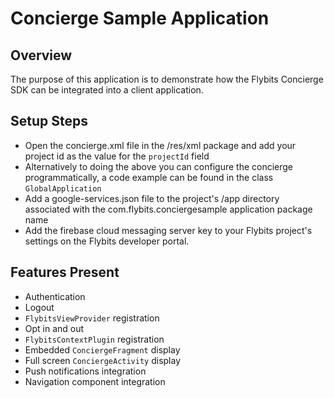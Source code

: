 # Concierge Sample Application

## Overview

The purpose of this application is to demonstrate how the Flybits Concierge SDK can be integrated into a client application. 

## Setup Steps

* Open the concierge.xml file in the /res/xml package and add your project id as the value for the `projectId` field
* Alternatively to doing the above you can configure the concierge programmatically, a code example can be found in the class `GlobalApplication`
* Add a google-services.json file to the project's /app directory associated with the com.flybits.conciergesample application package name
* Add the firebase cloud messaging server key to your Flybits project's settings on the Flybits developer portal. 

## Features Present

* Authentication
* Logout
* `FlybitsViewProvider` registration
* Opt in and out
* `FlybitsContextPlugin` registration
* Embedded `ConciergeFragment` display
* Full screen `ConciergeActivity` display
* Push notifications integration
* Navigation component integration
